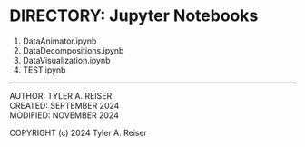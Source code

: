 
# DIRECTORY: Jupyter Notebooks

1. DataAnimator.ipynb
2. DataDecompositions.ipynb
3. DataVisualization.ipynb
4. TEST.ipynb

---

AUTHOR:         TYLER A. REISER  
CREATED:        SEPTEMBER   2024  
MODIFIED:       NOVEMBER    2024

COPYRIGHT (c) 2024 Tyler A. Reiser
